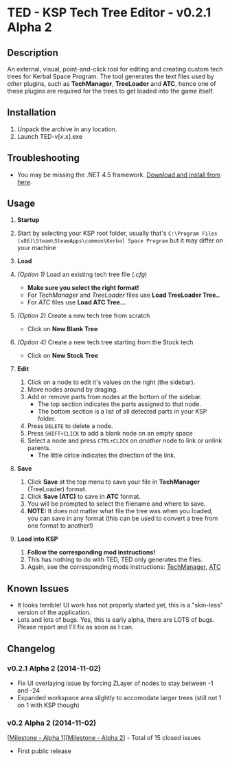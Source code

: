 TED - KSP Tech Tree Editor - v0.2.1 Alpha 2
=================

Description
-----
An external, visual, point-and-click tool for editing and creating custom tech trees for Kerbal Space Program. The tool generates the text files used by *other* plugins, such as **TechManager**, **TreeLoader** and **ATC**, hence one of these plugins are required for the trees to get loaded into the game itself.

Installation
-----
1. Unpack the archive in any location.
2. Launch TED-v[x.x].exe

Troubleshooting
-----
- You may be missing the .NET 4.5 framework. [Download and install from here](http://www.microsoft.com/en-us/download/confirmation.aspx?id=42643).

Usage
-----

1. **Startup**
  1. Start by selecting your KSP root folder, usually that's `C:\Program Files (x86)\Steam\SteamApps\common\Kerbal Space Program` but it may differ on your machine
2. **Load**
  2. *(Option 1)* Load an existing tech tree file (*.cfg*)
     - **Make sure you select the right format!**
     - For *TechManager* and *TreeLoader* files use **Load TreeLoader Tree..**
     - For *ATC* files use **Load ATC Tree...**
  3. *(Option 2)* Create a new tech tree from scratch
     - Click on **New Blank Tree**
  4. *(Option 4)* Create a new tech tree starting from the Stock tech
     - Click on **New Stock Tree**

3. **Edit**
   1. Click on a node to edit it's values on the right (the sidebar).
   2. Move nodes around by draging.
   2. Add or remove parts from nodes at the bottom of the sidebar.
      * The top section indicates the parts assigned to that node.
      * The bottom section is a list of all detected parts in your KSP folder.
   3. Press `DELETE` to delete a node.
   4. Press `SHIFT+CLICK` to add a blank node on an empty space
   5. Select a node and press `CTRL+CLICK` on *another* node to link or unlink parents.
      - The little cirlce indicates the direction of the link.

4. **Save**
   1. Click **Save** at the top menu to save your file in **TechManager** (TreeLoader) format.
   2. Click **Save (ATC)** to save in **ATC** format.
   3. You will be prompted to select the filename and where to save.
   4. **NOTE:** It does *not* matter what file the tree was when you loaded, you can save in any format (this can be used to convert a tree from one format to another!)

5. **Load into KSP**
   1. **Follow the corresponding mod instructions!**
   2. This has nothing to do with TED, TED only generates the files.
   3. Again, see the corresponding mods instructions: [TechManager](http://forum.kerbalspaceprogram.com/threads/98293-0-25-TechManager-Version-1-1), [ATC](http://forum.kerbalspaceprogram.com/threads/93759-0-25-ATC-Alternative-Tree-Configurator-15-10-V0-5-1)

Known Issues
-----

- It looks terrible! UI work has not properly started yet, this is a "skin-less" version of the application.
- Lots and lots of bugs. Yes, this is early alpha, there are LOTS of bugs. Please report and I'll fix as soon as I can.

Changelog
-----

### v0.2.1 Alpha 2 (2014-11-02)

* Fix UI overlaying issue by forcing ZLayer of nodes to stay between -1 and -24
* Expanded workspace area slightly to accomodate larger trees (still not 1 on 1 with KSP though)

### v0.2 Alpha 2 (2014-11-02)

   \[[Milestone - Alpha 1](https://github.com/jcalero/ksp-techtree-edit/issues?q=milestone%3A%22Basic+Features+v0.1%22+is%3Aclosed)\]\[[Milestone - Alpha 2](https://github.com/jcalero/ksp-techtree-edit/issues?q=milestone%3A%22First+Release+-+Alpha+v0.2%22+is%3Aclosed)\] - Total of 15 closed issues

* First public release
